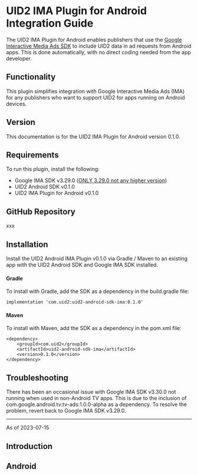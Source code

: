 # UID2 IMA Plugin for Android Integration Guide

The UID2 IMA Plugin for Android enables publishers that use the [Google Interactive Media Ads SDK](https://developers.google.com/interactive-media-ads/docs/sdks/html5/client-side/) to include UID2 data in ad requests from Android apps. This is done automatically, with no direct coding needed from the app developer.

## Functionality

This plugin simplifies integration with Google Interactive Media Ads (IMA) for any publishers who want to support UID2 for apps running on Android devices.

## Version

<!-- As of 2023-07-15 -->

This documentation is for the UID2 IMA Plugin for Android version 0.1.0.

## Requirements 

To run this plugin, install the following:

-   Google IMA SDK v3.29.0 ([ONLY 3.29.0 not any higher version](https://developers.google.com/interactive-media-ads/docs/sdks/android/client-side/history))
-   UID2 Android SDK v0.1.0
-   UID2 IMA Plugin for Android v0.1.0

## GitHub Repository

xxx

## Installation

Install the UID2 Android IMA Plugin v0.1.0 via Gradle / Maven to an existing app with the UID2 Android SDK and Google IMA SDK installed.

#### Gradle 
To install with Gradle, add the SDK as a dependency in the build.gradle
file:

```
implementation 'com.uid2:uid2-android-sdk-ima:0.1.0'
```

#### Maven

To install with Maven, add the SDK as a dependency in the pom.xml file:

```
<dependency>
    <groupId>com.uid2</groupId>
    <artifactId>uid2-android-sdk-ima</artifactId>
    <version>0.1.0</version>
</dependency>
```

## Troubleshooting 

There has been an occasional issue with Google IMA SDK v3.30.0 not
running when used in non-Android TV apps. This is due to the inclusion
of com.google.android.tv:tv-ads:1.0.0-alpha as a dependency. To resolve
the problem, revert back to Google IMA SDK v3.29.0.





--------------------------------------------------------
As of 2023-07-15

## Introduction





## Android


